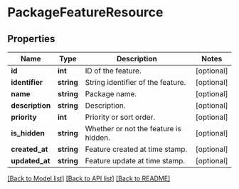 # PackageFeatureResource

## Properties
Name | Type | Description | Notes
------------ | ------------- | ------------- | -------------
**id** | **int** | ID of the feature. | [optional] 
**identifier** | **string** | String identifier of the feature. | [optional] 
**name** | **string** | Package name. | [optional] 
**description** | **string** | Description. | [optional] 
**priority** | **int** | Priority or sort order. | [optional] 
**is_hidden** | **string** | Whether or not the feature is hidden. | [optional] 
**created_at** | **string** | Feature created at time stamp. | [optional] 
**updated_at** | **string** | Feature update at time stamp. | [optional] 

[[Back to Model list]](../README.md#documentation-for-models) [[Back to API list]](../README.md#documentation-for-api-endpoints) [[Back to README]](../README.md)


